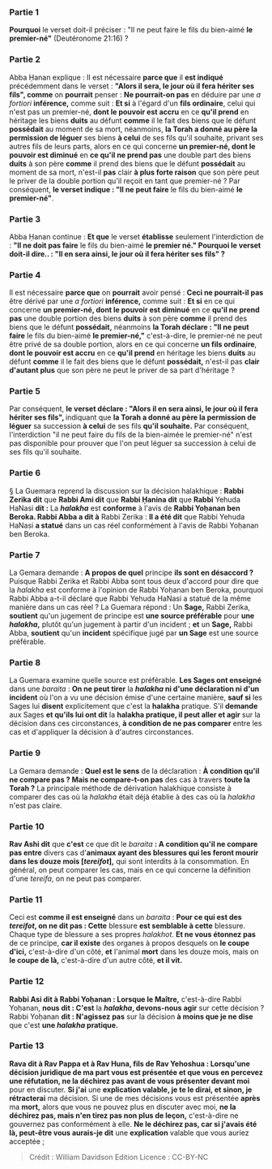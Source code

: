 
### Partie 1
<b>Pourquoi</b> le verset doit-il préciser : "Il ne peut faire</b> le fils du bien-aimé <b>le premier-né"</b> (Deutéronome 21:16) ?

### Partie 2
Abba Ḥanan explique : Il est nécessaire <b>parce que</b> il <b>est indiqué</b> précédemment dans le verset : <b>"Alors il sera, le jour où il fera hériter ses fils", comme</b> on <b>pourrait</b> penser : <b>Ne pourrait-on pas</b> en déduire par une <i>a fortiori</i> <b>inférence,</b> comme suit : <b>Et si</b> à l'égard d'un <b>fils ordinaire</b>, celui qui n'est pas un premier-né, <b>dont le pouvoir est accru</b> en ce <b>qu'il prend</b> en héritage les biens <b>duits</b> au défunt <b>comme</b> il le fait des biens que le défunt <b>possédait</b> au moment de sa mort, néanmoins, <b>la Torah a donné au père la permission de léguer</b> ses biens <b>à celui</b> de ses fils qu'il souhaite, </b> privant ses autres fils de leurs parts, alors en ce qui concerne <b>un premier-né, dont le pouvoir est diminué</b> en <b>ce qu'il ne prend pas</b> une double part des biens <b>duits</b> à son père <b>comme</b> il prend des biens que le défunt <b>possédait</b> au moment de sa mort, n'est-il <b>pas</b> clair <b>à plus forte raison</b> que son père peut le priver de la double portion qu'il reçoit en tant que premier-né ? Par conséquent, <b>le verset indique : "Il ne peut faire</b> le fils du bien-aimé <b>le premier-né"</b>.

### Partie 3
Abba Ḥanan continue : <b>Et que</b> le verset <b>établisse</b> seulement l'interdiction de : <b>"Il ne doit pas faire</b> le fils du bien-aimé <b>le premier né." Pourquoi le verset doit-il dire.. : "Il en sera ainsi, le jour où il fera hériter ses fils" ?</b>

### Partie 4
Il est nécessaire <b>parce que</b> on <b>pourrait</b> avoir pensé : <b>Ceci ne pourrait-il pas</b> être dérivé par une <i>a fortiori</i> <b>inférence,</b> comme suit : <b>Et si</b> en ce qui concerne <b>un premier-né, dont le pouvoir est diminué</b> en ce <b>qu'il ne prend pas</b> une double portion des biens <b>duits</b> à son père <b>comme</b> il prend des biens que le défunt <b>possédait,</b> néanmoins <b>la Torah déclare : "Il ne peut faire</b> le fils du bien-aimé <b>le premier-né,"</b> c'est-à-dire, le premier-né ne peut être privé de sa double portion, alors en ce qui concerne <b>un fils ordinaire</b>, <b>dont le pouvoir est accru</b> en ce <b>qu'il prend</b> en héritage les biens <b>duits</b> au défunt <b>comme</b> il le fait des biens que le défunt <b>possédait,</b> n'est-il pas <b>clair</b> <b>d'autant plus</b> que son père ne peut le priver de sa part d'héritage ?

### Partie 5
Par conséquent, <b>le verset déclare : "Alors il en sera ainsi, le jour où il fera hériter ses fils", </b> indiquant que <b>la Torah a donné au père la permission de léguer</b> sa succession <b>à celui</b> de ses fils <b>qu'il souhaite.</b> Par conséquent, l'interdiction "il ne peut faire du fils de la bien-aimée le premier-né" n'est pas disponible pour prouver que l'on peut léguer sa succession à celui de ses fils qu'il souhaite.

### Partie 6
§ La Guemara reprend la discussion sur la décision halakhique : <b>Rabbi Zerika dit</b> que <b>Rabbi Ami dit</b> que <b>Rabbi Ḥanina dit</b> que <b>Rabbi</b> Yehuda HaNasi <b>dit :</b> La <b><i>halakha</i></b> est <b>conforme</b> à l'avis de <b>Rabbi Yoḥanan ben Beroka. Rabbi Abba a dit à</b> Rabbi Zerika : <b>Il a été dit</b> que Rabbi Yehuda HaNasi <b>a statué</b> dans un cas réel conformément à l'avis de Rabbi Yoḥanan ben Beroka.

### Partie 7
La Gemara demande : <b>A propos de quel</b> principe <b>ils sont en désaccord ?</b> Puisque Rabbi Zerika et Rabbi Abba sont tous deux d'accord pour dire que la <i>halakha</i> est conforme à l'opinion de Rabbi Yoḥanan ben Beroka, pourquoi Rabbi Abba a-t-il déclaré que Rabbi Yehuda HaNasi a statué de la même manière dans un cas réel ? La Guemara répond : Un <b>Sage,</b> Rabbi Zerika, <b>soutient</b> qu'un jugement de principe est <b>une source préférable</b> pour <b>une <i>halakha</i>,</b> plutôt qu'un jugement à partir d'un incident ; <b>et</b> un <b>Sage,</b> Rabbi Abba, <b>soutient</b> qu'un <b>incident</b> spécifique jugé par <b>un Sage</b> est une source préférable.

### Partie 8
La Guemara examine quelle source est préférable. <b>Les Sages ont enseigné</b> dans une <i>baraita</i> : <b>On ne peut tirer</b> la <b><i>halakha</i> ni d'une déclaration ni d'un incident</b> où l'on a vu une décision émise d'une certaine manière, <b>sauf si</b> les Sages lui <b>disent</b> explicitement que c'est la <b>halakha</b> pratique. </b> S'il <b>demande</b> aux Sages <b>et qu'ils lui ont dit</b> la <b>halakha</i> pratique, il peut aller et agir</b> sur la décision dans ces circonstances, <b>à condition de ne pas comparer</b> entre les cas et d'appliquer la décision à d'autres circonstances.

### Partie 9
La Gemara demande : <b>Quel est le sens</b> de la déclaration : <b>À condition qu'il ne compare pas ? Mais ne compare-t-on pas</b> des cas à travers <b>toute la Torah ?</b> La principale méthode de dérivation halakhique consiste à comparer des cas où la <i>halakha</i> était déjà établie à des cas où la <i>halakha</i> n'est pas claire.

### Partie 10
<b>Rav Ashi dit</b> que <b>c'est</b> ce que dit le <i>baraita</i> <b> : A condition qu'il ne compare pas entre</b> divers cas d'<b>animaux ayant des blessures qui les feront mourir dans les douze mois [<i>tereifot</i>],</b> qui sont interdits à la consommation. En général, on peut comparer les cas, mais en ce qui concerne la définition d'une <i>tereifa</i>, on ne peut pas comparer.

### Partie 11
Ceci est <b>comme il est enseigné</b> dans un <i>baraita</i> : <b>Pour ce qui est des <i>tereifot</i>, on ne dit pas : Cette</b> blessure <b>est semblable à cette</b> blessure. Chaque type de blessure a ses propres <i>halakhot</i>. <b>Et ne vous étonnez pas</b> de ce principe, <b>car il existe</b> des organes à propos desquels on <b>le coupe d'ici,</b> c'est-à-dire d'un côté, <b>et</b> l'animal <b>mort</b> dans les douze mois, mais on <b>le coupe de là,</b> c'est-à-dire d'un autre côté, <b>et il vit.</b>

### Partie 12
<b>Rabbi Asi dit à Rabbi Yoḥanan : Lorsque le Maître,</b> c'est-à-dire Rabbi Yoḥanan, <b>nous dit : C'est</b> la <b><i>halakha</i>, devons-nous agir</b> sur cette décision ? Rabbi Yoḥanan <b>dit : N'agissez pas</b> sur la décision <b>à moins que je ne dise</b> que c'est <b>une <i>halakha</i> pratique.</b>

### Partie 13
<b>Rava dit à Rav Pappa et à Rav Huna, fils de Rav Yehoshua : Lorsqu'une décision juridique de ma part vous est présentée et que vous en percevez une réfutation, ne la déchirez pas avant de vous présenter devant moi</b> pour en discuter. <b>Si j'ai</b> une <b>explication valable, je te le dirai, et sinon, je rétracterai</b> ma décision. Si une de mes décisions vous est présentée <b>après</b> ma <b>mort,</b> alors que vous ne pouvez plus en discuter avec moi, <b>ne la déchirez pas, mais n'en tirez pas non plus de leçon,</b> c'est-à-dire ne gouvernez pas conformément à elle. <b>Ne le déchirez pas, car si j'avais été là, peut-être vous aurais-je dit</b> une <b>explication</b> valable que vous auriez acceptée ;

>Crédit : William Davidson Edition
>Licence : CC-BY-NC